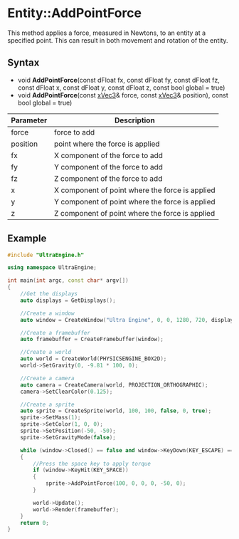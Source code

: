 # Entity::AddPointForce

This method applies a force, measured in Newtons, to an entity at a specified point. This can result in both movement and rotation of the entity.

## Syntax

- void **AddPointForce**(const dFloat fx, const dFloat fy, const dFloat fz, const dFloat x, const dFloat y, const dFloat z, const bool global = true)
- void **AddPointForce**(const [xVec3](xVec3.md)& force, const [xVec3](xVec3.md)& position), const bool global = true)

| Parameter | Description |
| --- | --- |
| force | force to add |
| position | point where the force is applied |
| fx | X component of the force to add |
| fy | Y component of the force to add |
| fz | Z component of the force to add |
| x | X component of point where the force is applied |
| y | Y component of point where the force is applied |
| z | Z component of point where the force is applied |

## Example

```c++
#include "UltraEngine.h"

using namespace UltraEngine;

int main(int argc, const char* argv[])
{
    //Get the displays
    auto displays = GetDisplays();

    //Create a window
    auto window = CreateWindow("Ultra Engine", 0, 0, 1280, 720, displays[0], WINDOW_CENTER | WINDOW_TITLEBAR);

    //Create a framebuffer
    auto framebuffer = CreateFramebuffer(window);

    //Create a world
    auto world = CreateWorld(PHYSICSENGINE_BOX2D);
    world->SetGravity(0, -9.81 * 100, 0);

    //Create a camera
    auto camera = CreateCamera(world, PROJECTION_ORTHOGRAPHIC);
    camera->SetClearColor(0.125);

    //Create a sprite
    auto sprite = CreateSprite(world, 100, 100, false, 0, true);
    sprite->SetMass(1);
    sprite->SetColor(1, 0, 0);
    sprite->SetPosition(-50, -50);
    sprite->SetGravityMode(false);

    while (window->Closed() == false and window->KeyDown(KEY_ESCAPE) == false)
    {
        //Press the space key to apply torque
        if (window->KeyHit(KEY_SPACE))
        {
            sprite->AddPointForce(100, 0, 0, 0, -50, 0);
        }

        world->Update();
        world->Render(framebuffer);
    }
    return 0;
}
```
